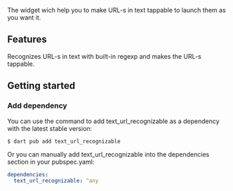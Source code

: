 <!--
This README describes the package. If you publish this package to pub.dev,
this README's contents appear on the landing page for your package.

For information about how to write a good package README, see the guide for
[writing package pages](https://dart.dev/guides/libraries/writing-package-pages).

For general information about developing packages, see the Dart guide for
[creating packages](https://dart.dev/guides/libraries/create-library-packages)
and the Flutter guide for
[developing packages and plugins](https://flutter.dev/developing-packages).
-->

The widget wich help you to make URL-s in text tappable to launch them as you want it.

## Features

Recognizes URL-s in text with built-in regexp and makes the URL-s tappable.

## Getting started

### Add dependency

You can use the command to add text_url_recognizable as a dependency with the latest stable version:

```console
$ dart pub add text_url_recognizable
```

Or you can manually add text_url_recognizable into the dependencies section in your pubspec.yaml:

```yaml
dependencies:
  text_url_recognizable: ^any
```
